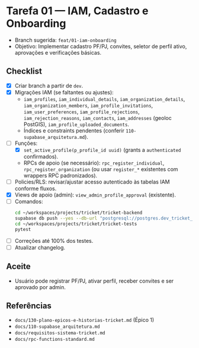 # Tarefa 01 — IAM, Cadastro e Onboarding

- Branch sugerida: `feat/01-iam-onboarding`
- Objetivo: Implementar cadastro PF/PJ, convites, seletor de perfil ativo, aprovações e verificações básicas.

## Checklist
- [x] Criar branch a partir de `dev`.
- [x] Migrações IAM (se faltantes ou ajustes):
  - `iam_profiles`, `iam_individual_details`, `iam_organization_details`, `iam_organization_members`, `iam_profile_invitations`, `iam_user_preferences`, `iam_profile_rejections`, `iam_rejection_reasons`, `iam_contacts`, `iam_addresses` (geoloc PostGIS), `iam_profile_uploaded_documents`.
  - Índices e constraints pendentes (conferir `110-supabase_arquitetura.md`).
- [ ] Funções:
  - [x] `set_active_profile(p_profile_id uuid)` (grants a `authenticated` confirmados).
  - RPCs de apoio (se necessário): `rpc_register_individual`, `rpc_register_organization` (ou usar `register_*` existentes com wrappers RPC padronizados).
- [ ] Policies/RLS: revisar/ajustar acesso autenticado às tabelas IAM conforme fluxos.
- [x] Views de apoio (admin): `view_admin_profile_approval` (existente).
- [ ] Comandos:
  ```bash
  cd ~/workspaces/projects/tricket/tricket-backend
  supabase db push --yes --db-url "postgresql://postgres.dev_tricket_tenant:yMepPcxVCBDa3NB1yx0Q8Fxh5DpweaYvXVP7W5AH@localhost:5408/postgres"
  cd ~/workspaces/projects/tricket/tricket-tests
  pytest
  ```
- [ ] Correções até 100% dos testes.
- [ ] Atualizar changelog.

## Aceite
- Usuário pode registrar PF/PJ, ativar perfil, receber convites e ser aprovado por admin.

## Referências
- `docs/130-plano-epicos-e-historias-tricket.md` (Épico 1)
- `docs/110-supabase_arquitetura.md`
- `docs/requisitos-sistema-tricket.md`
- `docs/rpc-functions-standard.md`
